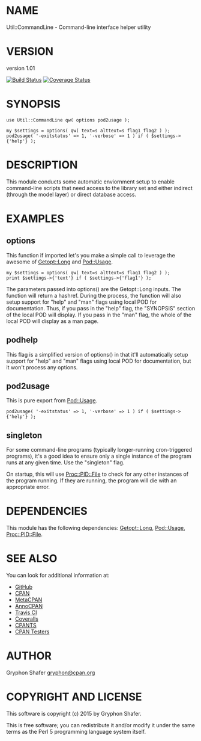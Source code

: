 # NAME

Util::CommandLine - Command-line interface helper utility

# VERSION

version 1.01

[![Build Status](https://travis-ci.org/gryphonshafer/Util-CommandLine.svg)](https://travis-ci.org/gryphonshafer/Util-CommandLine)
[![Coverage Status](https://coveralls.io/repos/gryphonshafer/Util-CommandLine/badge.png)](https://coveralls.io/r/gryphonshafer/Util-CommandLine)

# SYNOPSIS

    use Util::CommandLine qw( options pod2usage );

    my $settings = options( qw( text=s alttext=s flag1 flag2 ) );
    pod2usage( '-exitstatus' => 1, '-verbose' => 1 ) if ( $settings->{'help'} );

# DESCRIPTION

This module conducts some automatic enviornment setup to enable command-line
scripts that need access to the library set and either indirect (through
the model layer) or direct database access.

# EXAMPLES

## options

This function if imported let's you make a simple call to leverage the awesome
of [Getopt::Long](https://metacpan.org/pod/Getopt::Long) and [Pod::Usage](https://metacpan.org/pod/Pod::Usage).

    my $settings = options( qw( text=s alttext=s flag1 flag2 ) );
    print $settings->{'text'} if ( $settings->{'flag1'} );

The parameters passed into options() are the Getopt::Long inputs. The function
will return a hashref. During the process, the function will also setup support
for "help" and "man" flags using local POD for documentation. Thus, if you
pass in the "help" flag, the "SYNOPSIS" section of the local POD will display.
If you pass in the "man" flag, the whole of the local POD will display as a
man page.

## podhelp

This flag is a simplified version of options() in that it'll automatically
setup support for "help" and "man" flags using local POD for documentation, but
it won't process any options.

## pod2usage

This is pure export from [Pod::Usage](https://metacpan.org/pod/Pod::Usage).

    pod2usage( '-exitstatus' => 1, '-verbose' => 1 ) if ( $settings->{'help'} );

## singleton

For some command-line programs (typically longer-running cron-triggered
programs), it's a good idea to ensure only a single instance of the program
runs at any given time. Use the "singleton" flag.

On startup, this will use [Proc::PID::File](https://metacpan.org/pod/Proc::PID::File) to check for any other instances of
the program running. If they are running, the program will die with an
appropriate error.

# DEPENDENCIES

This module has the following dependencies: [Getopt::Long](https://metacpan.org/pod/Getopt::Long), [Pod::Usage](https://metacpan.org/pod/Pod::Usage), [Proc::PID::File](https://metacpan.org/pod/Proc::PID::File).

# SEE ALSO

You can look for additional information at:

- [GitHub](https://github.com/gryphonshafer/Util-CommandLine)
- [CPAN](http://search.cpan.org/dist/Util-CommandLine)
- [MetaCPAN](https://metacpan.org/pod/Util::CommandLine)
- [AnnoCPAN](http://annocpan.org/dist/Util-CommandLine)
- [Travis CI](https://travis-ci.org/gryphonshafer/Util-CommandLine)
- [Coveralls](https://coveralls.io/r/gryphonshafer/Util-CommandLine)
- [CPANTS](http://cpants.cpanauthors.org/dist/Util-CommandLine)
- [CPAN Testers](http://www.cpantesters.org/distro/U/Util-CommandLine.html)

# AUTHOR

Gryphon Shafer <gryphon@cpan.org>

# COPYRIGHT AND LICENSE

This software is copyright (c) 2015 by Gryphon Shafer.

This is free software; you can redistribute it and/or modify it under
the same terms as the Perl 5 programming language system itself.
